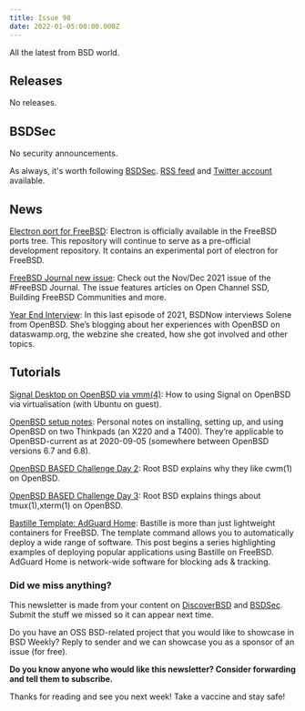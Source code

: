 ```yaml
---
title: Issue 98
date: 2022-01-05:00:00.000Z
---
```


All the latest from BSD world. 

<!-- more -->

## Releases

No releases.

## BSDSec

No security announcements.

As always, it's worth following [BSDSec](https://bsdsec.net). [RSS feed](https://bsdsec.net/articles.atom) and [Twitter account](https://twitter.com/bsdsec) available.

## News

[Electron port for FreeBSD](https://github.com/tagattie/FreeBSD-Electron?utm_source=bsdweekly): Electron is officially available in the FreeBSD ports tree. This repository will continue to serve as a pre-official development repository. It contains an experimental port of electron for FreeBSD.

[FreeBSD Journal new issue](https://freebsdfoundation.org/past-issues/storage-2/?utm_source=bsdweekly): Check out the Nov/Dec 2021 issue of the #FreeBSD Journal. The issue features articles on Open Channel SSD, Building FreeBSD Communities and more.

[Year End Interview](https://www.bsdnow.tv/435?utm_source=bsdweekly): In this last episode of 2021, BSDNow interviews Solene from OpenBSD. She’s blogging about her experiences with OpenBSD on dataswamp.org, the webzine she created, how she got involved and other topics.

## Tutorials

[Signal Desktop on OpenBSD via vmm(4)](https://icyphox.sh/blog/signal-vmm/?utm_source=bsdweekly): How to using Signal on OpenBSD via virtualisation (with Ubuntu on guest).

[OpenBSD setup notes](https://dataswamp.org/~james/openbsd.html?utm_source=bsdweekly): Personal notes on installing, setting up, and using OpenBSD on two Thinkpads (an X220 and a T400). They’re applicable to OpenBSD-current as at 2020-09-05 (somewhere between OpenBSD versions 6.7 and 6.8).

[OpenBSD BASED Challenge Day 2](https://write.as/adventures-in-bsd/openbsd-based-challenge-day-2?utm_source=bsdweekly): Root BSD explains why they like cwm(1) on OpenBSD.

[OpenBSD BASED Challenge Day 3](https://write.as/adventures-in-bsd/openbsd-based-challenge-day-3?utm_source=bsdweekly): Root BSD explains things about tmux(1),xterm(1) on OpenBSD.

[Bastille Template: AdGuard Home](https://bastillebsd.org/blog/2022/01/03/bastille-template-examples-adguardhome/?utm_source=bsdweekly): Bastille is more than just lightweight containers for FreeBSD. The template command allows you to automatically deploy a wide range of software. This post begins a series highlighting examples of deploying popular applications using Bastille on FreeBSD. AdGuard Home is network-wide software for blocking ads & tracking.

### Did we miss anything?

This newsletter is made from your content on [DiscoverBSD](https://discoverbsd.com) and [BSDSec](https://bsdsec.net). Submit the stuff we missed so it can appear next time.

Do you have an OSS BSD-related project that you would like to showcase in BSD Weekly? Reply to sender and we can showcase you as a sponsor of an issue (for free).

**Do you know anyone who would like this newsletter? Consider forwarding and tell them to subscribe.**

Thanks for reading and see you next week! Take a vaccine and stay safe!
